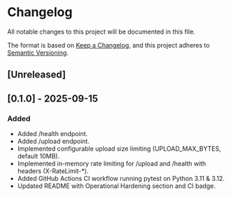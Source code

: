 # Changelog

All notable changes to this project will be documented in this file.

The format is based on [Keep a Changelog](https://keepachangelog.com/en/1.0.0/),
and this project adheres to [Semantic Versioning](https://semver.org/spec/v2.0.0.html).

## [Unreleased]

<!-- Add new changes here -->

## [0.1.0] - 2025-09-15

### Added

- Added /health endpoint.
- Added /upload endpoint.
- Implemented configurable upload size limiting (UPLOAD_MAX_BYTES, default 10MB).
- Implemented in-memory rate limiting for /upload and /health with headers (X-RateLimit-*).
- Added GitHub Actions CI workflow running pytest on Python 3.11 & 3.12.
- Updated README with Operational Hardening section and CI badge.